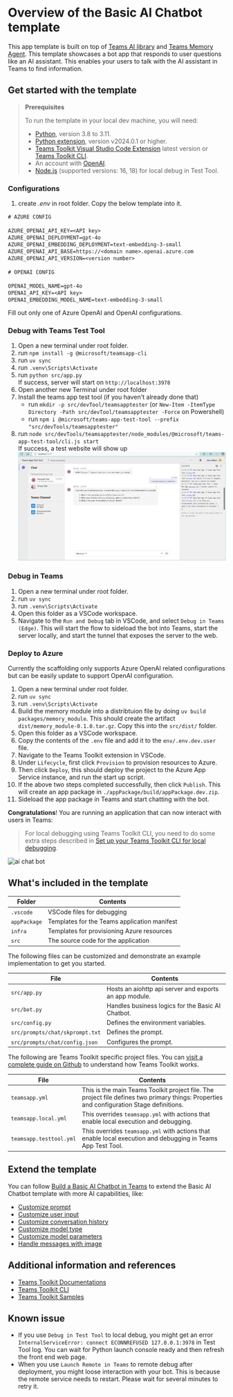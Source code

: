 # Overview of the Basic AI Chatbot template

This app template is built on top of [Teams AI library](https://aka.ms/teams-ai-library) and [Teams Memory Agent]().
This template showcases a bot app that responds to user questions like an AI assistant. This enables your users to talk with the AI assistant in Teams to find information.

## Get started with the template

> **Prerequisites**
>
> To run the template in your local dev machine, you will need:
>
> - [Python](https://www.python.org/), version 3.8 to 3.11.
> - [Python extension](https://code.visualstudio.com/docs/languages/python), version v2024.0.1 or higher.
> - [Teams Toolkit Visual Studio Code Extension](https://aka.ms/teams-toolkit) latest version or [Teams Toolkit CLI](https://aka.ms/teams-toolkit-cli).
> - An account with [OpenAI](https://platform.openai.com/).
> - [Node.js](https://nodejs.org/) (supported versions: 16, 18) for local debug in Test Tool.

### Configurations

1. create _.env_ in root folder. Copy the below template into it.

```
# AZURE CONFIG

AZURE_OPENAI_API_KEY=<API key>
AZURE_OPENAI_DEPLOYMENT=gpt-4o
AZURE_OPENAI_EMBEDDING_DEPLOYMENT=text-embedding-3-small
AZURE_OPENAI_API_BASE=https://<domain name>.openai.azure.com
AZURE_OPENAI_API_VERSION=<version number>

# OPENAI CONFIG

OPENAI_MODEL_NAME=gpt-4o
OPENAI_API_KEY=<API key>
OPENAI_EMBEDDING_MODEL_NAME=text-embedding-3-small
```

Fill out only one of Azure OpenAI and OpenAI configurations.

### Debug with Teams Test Tool

1. Open a new terminal under root folder.
1. run `npm install -g @microsoft/teamsapp-cli`
1. run `uv sync`
1. run `.venv\Scripts\Activate`
1. run `python src/app.py`  
   If success, server will start on `http://localhost:3978`
1. Open another new Terminal under root folder
1. Install the teams app test tool (if you haven't already done that)
   - run `mkdir -p src/devTool/teamsapptester` (or `New-Item -ItemType Directory -Path src/devTool/teamsapptester -Force` on Powershell)
   - run `npm i @microsoft/teams-app-test-tool --prefix "src/devTools/teamsapptester"`
1. run `node src/devTools/teamsapptester/node_modules/@microsoft/teams-app-test-tool/cli.js start`  
   If success, a test website will show up
   ![alt text](image.png)

### Debug in Teams

1. Open a new terminal under root folder.
1. run `uv sync`
1. run `.venv\Scripts\Activate`
1. Open this folder as a VSCode workspace.
1. Navigate to the `Run and Debug` tab in VSCode, and select `Debug in Teams (Edge)`. This will start the flow to sideload the bot into Teams, start the server locally, and start the tunnel that exposes the server to the web.

### Deploy to Azure

Currently the scaffolding only supports Azure OpenAI related configurations but can be easily update to support OpenAI configuration.

1. Open a new terminal under root folder.
1. run `uv sync`
1. run `.venv\Scripts\Activate`
1. Build the memory module into a distribtuion file by doing `uv build packages/memory_module`. This should create the artifact `dist/memory_module-0.1.0.tar.gz`. Copy this into the `src/dist/` folder.
1. Open this folder as a VSCode workspace.
1. Copy the contents of the `.env` file and add it to the `env/.env.dev.user` file.
1. Navigate to the Teams Toolkit extension in VSCode.
1. Under `Lifecycle`, first click `Provision` to provision resources to Azure.
1. Then click `Deploy`, this should deploy the project to the Azure App Service instance, and run the start up script.
1. If the above two steps completed successfully, then click `Publish`. This will create an app package in `./appPackage/build/appPackage.dev.zip`.
1. Sideload the app package in Teams and start chatting with the bot.

**Congratulations**! You are running an application that can now interact with users in Teams:

> For local debugging using Teams Toolkit CLI, you need to do some extra steps described in [Set up your Teams Toolkit CLI for local debugging](https://aka.ms/teamsfx-cli-debugging).

![ai chat bot](https://github.com/OfficeDev/TeamsFx/assets/9698542/9bd22201-8fda-4252-a0b3-79531c963e5e)

## What's included in the template

| Folder       | Contents                                     |
| ------------ | -------------------------------------------- |
| `.vscode`    | VSCode files for debugging                   |
| `appPackage` | Templates for the Teams application manifest |
| `infra`      | Templates for provisioning Azure resources   |
| `src`        | The source code for the application          |

The following files can be customized and demonstrate an example implementation to get you started.

| File                            | Contents                                               |
| ------------------------------- | ------------------------------------------------------ |
| `src/app.py`                    | Hosts an aiohttp api server and exports an app module. |
| `src/bot.py`                    | Handles business logics for the Basic AI Chatbot.      |
| `src/config.py`                 | Defines the environment variables.                     |
| `src/prompts/chat/skprompt.txt` | Defines the prompt.                                    |
| `src/prompts/chat/config.json`  | Configures the prompt.                                 |

The following are Teams Toolkit specific project files. You can [visit a complete guide on Github](https://github.com/OfficeDev/TeamsFx/wiki/Teams-Toolkit-Visual-Studio-Code-v5-Guide#overview) to understand how Teams Toolkit works.

| File                    | Contents                                                                                                                                  |
| ----------------------- | ----------------------------------------------------------------------------------------------------------------------------------------- |
| `teamsapp.yml`          | This is the main Teams Toolkit project file. The project file defines two primary things: Properties and configuration Stage definitions. |
| `teamsapp.local.yml`    | This overrides `teamsapp.yml` with actions that enable local execution and debugging.                                                     |
| `teamsapp.testtool.yml` | This overrides `teamsapp.yml` with actions that enable local execution and debugging in Teams App Test Tool.                              |

## Extend the template

You can follow [Build a Basic AI Chatbot in Teams](https://aka.ms/teamsfx-basic-ai-chatbot) to extend the Basic AI Chatbot template with more AI capabilities, like:

- [Customize prompt](https://aka.ms/teamsfx-basic-ai-chatbot#customize-prompt)
- [Customize user input](https://aka.ms/teamsfx-basic-ai-chatbot#customize-user-input)
- [Customize conversation history](https://aka.ms/teamsfx-basic-ai-chatbot#customize-conversation-history)
- [Customize model type](https://aka.ms/teamsfx-basic-ai-chatbot#customize-model-type)
- [Customize model parameters](https://aka.ms/teamsfx-basic-ai-chatbot#customize-model-parameters)
- [Handle messages with image](https://aka.ms/teamsfx-basic-ai-chatbot#handle-messages-with-image)

## Additional information and references

- [Teams Toolkit Documentations](https://docs.microsoft.com/microsoftteams/platform/toolkit/teams-toolkit-fundamentals)
- [Teams Toolkit CLI](https://aka.ms/teamsfx-toolkit-cli)
- [Teams Toolkit Samples](https://github.com/OfficeDev/TeamsFx-Samples)

## Known issue

- If you use `Debug in Test Tool` to local debug, you might get an error `InternalServiceError: connect ECONNREFUSED 127.0.0.1:3978` in Test Tool log. You can wait for Python launch console ready and then refresh the front end web page.
- When you use `Launch Remote in Teams` to remote debug after deployment, you might loose interaction with your bot. This is because the remote service needs to restart. Please wait for several minutes to retry it.
